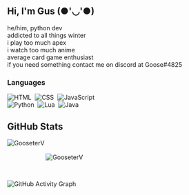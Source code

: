 
## Hi, I'm Gus (●'◡'●)

he/him, python dev
</br>
addicted to all things winter
</br>
i play too much apex
</br>
i watch too much anime
</br>
average card game enthusiast
</br>
if you need something contact me on discord at Goose#4825


### Languages

![HTML](https://img.shields.io/badge/HTML-e34c26?style=for-the-badge&logo=html5&logoColor=black)&nbsp;
![CSS](https://img.shields.io/badge/CSS-2965f1?&style=for-the-badge&logo=css3&logoColor=black)&nbsp;
![JavaScript](https://img.shields.io/badge/JavaScript-f7df1e?style=for-the-badge&logo=javascript&logoColor=black)&nbsp;
<br/>
![Python](https://img.shields.io/badge/PYTHON-4B8BBE?style=for-the-badge&logo=python&logoColor=black)&nbsp;
![Lua](https://img.shields.io/badge/LUA-0000ff?style=for-the-badge&logo=lua&logoColor=black)&nbsp;
![Java](https://img.shields.io/badge/Java-f89820?style=for-the-badge&logo=java&logoColor=black)&nbsp;
<br/>


## GitHub Stats

<p align="left"><img align="left" src="https://github-readme-stats.vercel.app/api?username=gooseterv&show_icons=true&locale=en&layout=compact&theme=radical&count_private=true" alt="GooseterV" style="margin-bottom:25px;"/></p>

<p style="margin-top:25px;"><img align="center" src="https://github-readme-streak-stats.herokuapp.com?user=GooseterV&theme=jolly&hide_border=false&date_format=M%20j%5B%2C%20Y%5D&background=000000&border=DD1CB7&stroke=DD1CB7&fire=DD1CB7" alt="GooseterV" style="margin-top: 25px;"/></p>
 
<br />
 
![GitHub Activity Graph](https://activity-graph.herokuapp.com/graph?username=gooseterv&bg_color=000000&color=ff69b4&line=ff69b4&point=fff&area=true&hide_border=true)  




